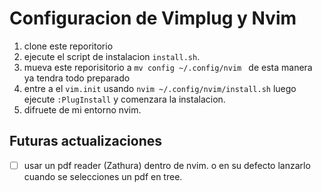 # Configuracion de Vimplug y Nvim

1. clone este reporitorio
2. ejecute el script de instalacion `install.sh`.
3. mueva este reporisitorio a `mv config ~/.config/nvim ` de esta manera ya tendra todo preparado
4. entre a el `vim.init` usando `nvim ~/.config/nvim/install.sh` luego ejecute `:PlugInstall` y comenzara la instalacion.
5. difruete de mi entorno nvim.

## Futuras actualizaciones

- [ ] usar un pdf reader (Zathura) dentro de nvim. o en su defecto lanzarlo cuando se selecciones un pdf en tree.
